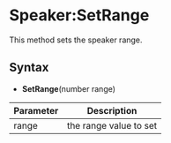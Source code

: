 # Speaker:SetRange

This method sets the speaker range.

## Syntax 

- **SetRange**(number range)

| Parameter | Description |
|---|---|
| range | the range value to set |
